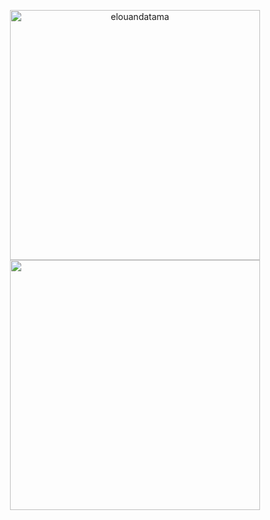<p align="center" class="github-stats"> 
<img align=top width="400px" src="https://github-readme-streak-stats.herokuapp.com/?user=elouandatama&theme=tokyonight" alt="elouandatama"/>
<img align=top width="400px" src="https://github-readme-stats.vercel.app/api?username=elouandatama&show_icons=true&include_all_commits=true&theme=tokyonight"/>
</p>

